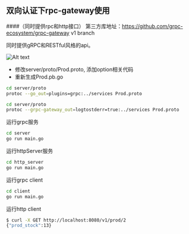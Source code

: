 ## 双向认证下rpc-gateway使用
####（同时提供rpc和http接口） 
第三方库地址：https://github.com/grpc-ecosystem/grpc-gateway v1 branch

同时提供gRPC和RESTful风格的api。

![Alt text](https://camo.githubusercontent.com/e75a8b46b078a3c1df0ed9966a16c24add9ccb83/68747470733a2f2f646f63732e676f6f676c652e636f6d2f64726177696e67732f642f3132687034435071724e5046686174744c5f63496f4a707446766c41716d35774c513067677149356d6b43672f7075623f773d37343926683d333730 "optional title")

* 修改server/proto/Prod.proto, 添加option相关代码
* 重新生成Prod.pb.go
```bash
cd server/proto
protoc --go_out=plugins=grpc:../services Prod.proto
```
```bash
cd server/proto
protoc --grpc-gateway_out=logtostderr=true:../services Prod.proto

```

运行grpc服务
```bash
cd server
go run main.go
```

运行httpServer服务
```bash
cd http_server
go run main.go
```

运行grpc client
```bash
cd client
go run main.go
```

运行http client
```bash
$ curl -X GET http://localhost:8080/v1/prod/2 
{"prod_stock":13}
```